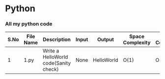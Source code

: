 # Python
### All my python code

|S.No|File Name|Description|Input|Output|Space Complexity|Time Complexity|
|----|----|----|----|----|----|----|
|1|1.py|Write a HelloWorld code(Sanity check)|<div class="text-white">None</div>|HelloWorld|O(1)|O(1)|
